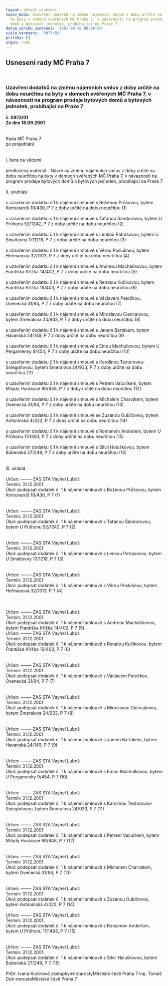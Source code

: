 ```yaml
---
layout: detail_usneseni
nazev_bodu: Uzavření dodatků na změnu nájemních smluv z doby určité na dobu neurčitou
  na byty v domech svěřených MČ Praha 7, v návaznosti na program prodeje bytových
  domů a bytových jednotek, probíhající na Praze 7
datum_vzniku_usneseni: '2001-09-18 00:00:00'
cislo_usneseni: '0973/01'
prilohy: []
organ: rada
---
```

<div id="ucUsn_pList" class="usn">
	<span><h2>Usnesení rady MČ Praha 7 </h2>
<br></span><div class="standBody">
<span><h3>Uzavření dodatků na změnu nájemních smluv z doby určité na dobu neurčitou na byty v domech svěřených MČ Praha 7, v návaznosti na program prodeje bytových domů a bytových jednotek, probíhající na Praze 7</h3></span><div class="center">
		<strong>č. 0973/01</strong><br>
	</div>
<div class="center">
		<strong>Ze dne 18.09.2001</strong><br><br>
	</div>
<br>Rada MČ Praha 7<br>po projednání<br><br><br>I.	bere na vědomí<br><br> předložený materiál -  Návrh na změnu nájemních smluv z doby určité na dobu neurčitou na byty v domech svěřených MČ Praha 7, v návaznosti na program prodeje bytových domů a bytových jednotek, probíhající na Praze 7<br><br>II.	souhlasí <br><br>s uzavřením dodatku č.1 k nájemní smlouvě s Boženou Průšovou, bytem Komunardů 10/430, P 7 z doby určité na dobu neurčitou (1) <br><br>s uzavřením dodatku č.1 k nájemní smlouvě s Taťánou Šándorovou, bytem U Průhonu 52/1242, P 7 z doby určité na dobu neurčitou (2)<br><br>s uzavřením dodatku č.1 k nájemní smlouvě s  Lenkou Patrasovou, bytem U Smaltovny 17/1218, P 7 z doby určité na dobu neurčitou (3)<br><br>s uzavřením dodatku č.1 k nájemní smlouvě s Věrou Poslušnou, bytem Heřmanova 32/1313, P 7 z doby určité na dobu neurčitou (4)<br><br>s uzavřením dodatku č.1 k nájemní smlouvě s Andreou Macháčkovou, bytem Františka Křížka 14/402, P 7 z doby určité na dobu neurčitou (5)<br><br>s uzavřením dodatku č.1 k nájemní smlouvě s Renatou Kučíkovou, bytem Františka Křížka 16/403, P 7 z doby určité na dobu neurčitou (6)<br><br>s uzavřením dodatku č.1 k nájemní smlouvě s Václavem Patočkou, Ovenecká 31/94, P 7 z doby určité na dobu neurčitou (7)<br><br>s uzavřením dodatku č.1 k nájemní smlouvě s Miroslavou Ciencalovou, bytem Šmeralova 24/933, P 7 z doby určité na dobu neurčitou (8)<br><br>s uzavřením dodatku č.1 k nájemní smlouvě s Janem Bartákem, bytem Havanská 24/149, P 7 z doby určité na dobu neurčitou (9)<br><br>s uzavřením dodatku č.1 k nájemní smlouvě s Emou Machulkovou, bytem U Pergamenky 9/454, P 7 z doby určité na dobu neurčitou (10)<br><br>s uzavřením dodatku č.1 k nájemní smlouvě s Karolínou Textorovou-Sniegoňovou, bytem Šmeralova 24/933, P 7 z doby určité na dobu neurčitou (11)<br><br>s uzavřením dodatku č.1 k nájemní smlouvě s Petrem Vaculíkem, bytem Milady Horákové 90/848, P 7 z doby určité na dobu neurčitou (12)<br><br>s uzavřením dodatku č.1 k nájemní smlouvě s Michalem Charvátem, bytem Ovenecká 31/94, P 7 z doby určité na dobu neurčitou (13)<br><br>s uzavřením dodatku č.1 k nájemní smlouvě se Zuzanou Gubičovou, bytem Antonínská 4/422, P 7 z doby určité na dobu neurčitou (14)<br><br>s uzavřením dodatku č.1 k nájemní smlouvě s  Romanem Anderlem, bytem U Průhonu 11/1493, P 7 z doby určité na dobu neurčitou (15)<br><br>s uzavřením dodatku č.1 k nájemní smlouvě s  Silvií Haluškovou, bytem Bubenská 27/249, P 7 z doby určité na dobu neurčitou (16)<br><br><br>III.	ukládá <br><br> Určen:	–––––	ZAS STA Vayhel Luboš<br>Termín: 31.12.2001<br>Úkol:	podepsat dodatek č. 1 k nájemní smlouvě s Boženou Průšovou, bytem Komunardů 10/430, P 7 (1) <br> <br><br> Určen:	–––––	ZAS STA Vayhel Luboš<br>Termín: 31.12.2001<br>Úkol:	podepsat dodatek č. 1 k nájemní smlouvě s Taťánou Šándorovou, bytem U Průhonu 52/1242, P 7 (2) <br> <br><br> Určen:	–––––	ZAS STA Vayhel Luboš<br>Termín: 31.12.2001<br>Úkol:	podepsat dodatek č. 1 k nájemní smlouvě s Lenkou Patrasovou, bytem U Smaltovny 17/1218, P 7 (3)<br> <br><br> Určen:	–––––	ZAS STA Vayhel Luboš<br>Termín: 31.12.2001<br>Úkol:	podepsat dodatek č. 1 k nájemní smlouvě s Věrou Poslušnou, bytem Heřmanova 32/1313, P 7 (4)<br> <br><br><br> Určen:	–––––	ZAS STA Vayhel Luboš<br>Termín: 31.12.2001<br>Úkol:	podepsat dodatek č. 1 k nájemní smlouvě s Andreou Macháčkovou, bytem Františka Křížka 14/402, P 7 (5) <br>  Určen:	–––––	ZAS STA Vayhel Luboš<br>Termín: 31.12.2001<br>Úkol:	podepsat dodatek č. 1 k nájemní smlouvě s Renatou Kučíkovou, bytem Františka Křížka 16/403, P 7 (6) <br> <br><br> Určen:	–––––	ZAS STA Vayhel Luboš<br>Termín: 31.12.2001<br>Úkol:	podepsat dodatek č. 1 k nájemní smlouvě s Václavem Patočkou, Ovenecká 31/94, P 7 (7) <br> <br><br> Určen:	–––––	ZAS STA Vayhel Luboš<br>Termín: 31.12.2001<br>Úkol:	podepsat dodatek č. 1 k nájemní smlouvě s Miroslavou Ciencalovou, bytem Šmeralova 24/933, P 7 (8) <br> <br><br> Určen:	–––––	ZAS STA Vayhel Luboš<br>Termín: 31.12.2001<br>Úkol:	podepsat dodatek č. 1 k nájemní smlouvě s Janem Bartákem, bytem Havanská 24/149, P 7 (9) <br> <br><br> Určen:	–––––	ZAS STA Vayhel Luboš<br>Termín: 31.12.2001<br>Úkol:	podepsat dodatek č. 1 k nájemní smlouvě s Emou Machulkovou, bytem U Pergamenky 9/454, P 7 (10) <br> <br><br> Určen:	–––––	ZAS STA Vayhel Luboš<br>Termín: 31.12.2001<br>Úkol:	podepsat dodatek č. 1 k nájemní smlouvě s Karolínou Textorovou-Sniegoňovou, bytem Šmeralova 24/933, P 7 (11) <br> <br><br> Určen:	–––––	ZAS STA Vayhel Luboš<br>Termín: 31.12.2001<br>Úkol:	podepsat dodatek č. 1 k nájemní smlouvě s Petrem Vaculíkem, bytem Milady Horákové 90/848, P 7 (12) <br> <br><br> Určen:	–––––	ZAS STA Vayhel Luboš<br>Termín: 31.12.2001<br>Úkol:	podepsat dodatek č. 1 k nájemní smlouvě s Michalem Charvátem, bytem Ovenecká 31/94, P 7 (13) <br> <br><br> Určen:	–––––	ZAS STA Vayhel Luboš<br>Termín: 31.12.2001<br>Úkol:	podepsat dodatek č. 1 k nájemní smlouvě s Zuzanou Gubičovou, bytem Antonínská 4/422, P 7 (14) <br> <br> Určen:	–––––	ZAS STA Vayhel Luboš<br>Termín: 31.12.2001<br>Úkol:	podepsat dodatek č. 1 k nájemní smlouvě s Romanem Anderlem, bytem U Průhonu 11/1493, P 7 (15) <br> <br><br> Určen:	–––––	ZAS STA Vayhel Luboš<br>Termín: 31.12.2001<br>Úkol:	podepsat dodatek č. 1 k nájemní smlouvě s Silvií Haluškovou, bytem Bubenská 27/249, P 7 (16) <br>  	<br>PhDr. Ivana Kučerová zástupkyně starostyMěstské části Praha 7	Ing. Tomáš Dub starostaMěstské části Praha 7<br>	<br><br>
</div>
</div>